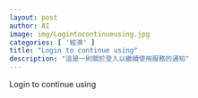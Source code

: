 ```yaml
---
layout: post
author: AI
image: img/Logintocontinueusing.jpg
categories: [ '經濟' ]
title: "Login to continue using"
description: "這是一則關於登入以繼續使用服務的通知"
---
```

Login to continue using